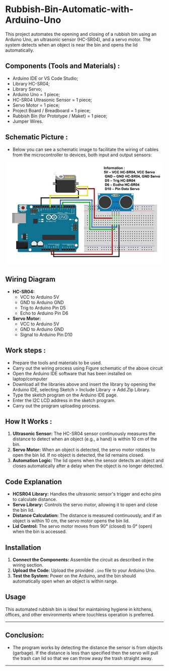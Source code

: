 # Rubbish-Bin-Automatic-with-Arduino-Uno

This project automates the opening and closing of a rubbish bin using an Arduino Uno, an ultrasonic sensor (HC-SR04), and a servo motor. The system detects when an object is near the bin and opens the lid automatically.

## Components (Tools and Materials) :

- Arduino IDE or VS Code Studio;
- Library HC-SR04;
- Library Servo;
- Arduino Uno = 1 piece;
- HC-SR04 Ultrasonic Sensor = 1 piece;
- Servo Motor = 1 piece;
- Project Board / Breadboard = 1 piece;
- Rubbish Bin (for Prototype / Maket) = 1 piece;
- Jumper Wires.

## Schematic Picture :

- Below you can see a schematic image to facilitate the wiring of cables from the microcontroller to devices, both input and output sensors:

![Alt text](img/schematic.jpg)

## Wiring Diagram

- **HC-SR04:**
  - VCC to Arduino 5V
  - GND to Arduino GND
  - Trig to Arduino Pin D5
  - Echo to Arduino Pin D6
- **Servo Motor:**
  - VCC to Arduino 5V
  - GND to Arduino GND
  - Signal to Arduino Pin D10

## Work steps :

- Prepare the tools and materials to be used.
- Carry out the wiring process using Figure schematic of the above circuit
- Open the Arduino IDE software that has been installed on laptop/computer
- Download all the libraries above and insert the library by opening the Arduino IDE, selecting Sketch > Include Library -> Add.Zip Library.
- Type the sketch program on the Arduino IDE page.
- Enter the I2C LCD address in the sketch program.
- Carry out the program uploading process.

## How It Works :

1. **Ultrasonic Sensor:** The HC-SR04 sensor continuously measures the distance to detect when an object (e.g., a hand) is within 10 cm of the bin.
2. **Servo Motor:** When an object is detected, the servo motor rotates to open the bin lid. If no object is detected, the lid remains closed.
3. **Automation Logic:** The lid opens when the sensor detects an object and closes automatically after a delay when the object is no longer detected.

## Code Explanation

- **HCSR04 Library:** Handles the ultrasonic sensor's trigger and echo pins to calculate distance.
- **Servo Library:** Controls the servo motor, allowing it to open and close the bin lid.
- **Distance Calculation:** The distance is measured continuously, and if an object is within 10 cm, the servo motor opens the bin lid.
- **Lid Control:** The servo motor moves from 90° (closed) to 0° (open) when the bin is accessed.

## Installation

1. **Connect the Components:** Assemble the circuit as described in the wiring section.
2. **Upload the Code:** Upload the provided `.ino` file to your Arduino Uno.
3. **Test the System:** Power on the Arduino, and the bin should automatically open when an object is within range.

## Usage

This automated rubbish bin is ideal for maintaining hygiene in kitchens, offices, and other environments where touchless operation is preferred.

<hr/>

## Conclusion:

- The program works by detecting the distance the sensor is from objects (garbage). If the distance is less than specified then the servo will pull the trash can lid so that we can throw away the trash straight away.

<hr/>
